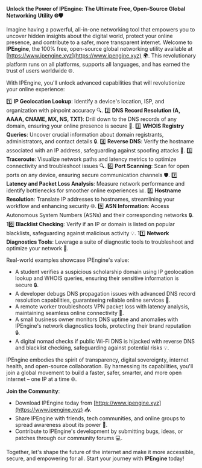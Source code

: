 **Unlock the Power of IPEngine: The Ultimate Free, Open-Source Global Networking Utility 🌐🛡️**

Imagine having a powerful, all-in-one networking tool that empowers you to uncover hidden insights about the digital world, protect your online presence, and contribute to a safer, more transparent internet. Welcome to **IPEngine**, the 100% free, open-source global networking utility available at [https://www.ipengine.xyz](https://www.ipengine.xyz) 🌍. This revolutionary platform runs on all platforms, supports all languages, and has earned the trust of users worldwide 🌐.

With IPEngine, you'll unlock advanced capabilities that will revolutionize your online experience:

1️⃣ **IP Geolocation Lookup**: Identify a device's location, ISP, and organization with pinpoint accuracy 🔍.
2️⃣ **DNS Record Resolution (A, AAAA, CNAME, MX, NS, TXT)**: Drill down to the DNS records of any domain, ensuring your online presence is secure 📡.
3️⃣ **WHOIS Registry Queries**: Uncover crucial information about domain registrants, administrators, and contact details 🔒.
4️⃣ **Reverse DNS**: Verify the hostname associated with an IP address, safeguarding against spoofing attacks 🚀.
5️⃣ **Traceroute**: Visualize network paths and latency metrics to optimize connectivity and troubleshoot issues 🔍.
6️⃣ **Port Scanning**: Scan for open ports on any device, ensuring secure communication channels 🛡️.
7️⃣ **Latency and Packet Loss Analysis**: Measure network performance and identify bottlenecks for smoother online experiences 📊.
8️⃣ **Hostname Resolution**: Translate IP addresses to hostnames, streamlining your workflow and enhancing security 🌐.
9️⃣ **ASN Information**: Access Autonomous System Numbers (ASNs) and their corresponding networks 🔒.
10️⃣ **Blacklist Checking**: Verify if an IP or domain is listed on popular blacklists, safeguarding against malicious activity 💡.
11️⃣ **Network Diagnostics Tools**: Leverage a suite of diagnostic tools to troubleshoot and optimize your network 🚀.

Real-world examples showcase IPEngine's value:

* A student verifies a suspicious scholarship domain using IP geolocation lookup and WHOIS queries, ensuring their sensitive information is secure 🔒.
* A developer debugs DNS propagation issues with advanced DNS record resolution capabilities, guaranteeing reliable online services 📡.
* A remote worker troubleshoots VPN packet loss with latency analysis, maintaining seamless online connectivity 🚀.
* A small business owner monitors DNS uptime and anomalies with IPEngine's network diagnostics tools, protecting their brand reputation 🔒.
* A digital nomad checks if public Wi-Fi DNS is hijacked with reverse DNS and blacklist checking, safeguarding against potential risks 💡.

IPEngine embodies the spirit of transparency, digital sovereignty, internet health, and open-source collaboration. By harnessing its capabilities, you'll join a global movement to build a faster, safer, smarter, and more open internet – one IP at a time 🌐.

**Join the Community**:

* Download IPEngine today from [https://www.ipengine.xyz](https://www.ipengine.xyz) 📥.
* Share IPEngine with friends, tech communities, and online groups to spread awareness about its power 🤝.
* Contribute to IPEngine's development by submitting bugs, ideas, or patches through our community forums 💻.

Together, let's shape the future of the internet and make it more accessible, secure, and empowering for all. Start your journey with **IPEngine** today!